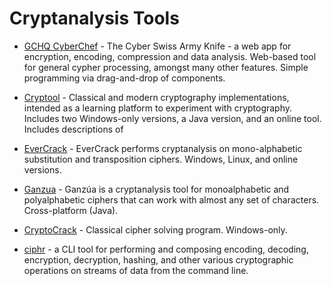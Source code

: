 # Cryptanalysis Tools

* [GCHQ CyberChef](https://gchq.github.io/CyberChef) - The Cyber Swiss Army Knife - a web app for encryption, encoding, compression and data analysis. Web-based tool for general cypher processing, amongst many other features. Simple programming via drag-and-drop of components.

* [Cryptool](https://www.cryptool.org) - Classical and modern cryptography implementations, intended as a learning platform to experiment with cryptography. Includes two Windows-only versions, a Java version, and an online tool. Includes descriptions of 

* [EverCrack](http://evercrack.sourceforge.net/) - EverCrack performs cryptanalysis on mono-alphabetic substitution and transposition ciphers. Windows, Linux, and online versions.

* [Ganzua](http://ganzua.sourceforge.net/en/) - Ganzúa is a cryptanalysis tool for monoalphabetic and polyalphabetic ciphers that can work with almost any set of characters. Cross-platform (Java).

* [CryptoCrack](https://sites.google.com/site/cryptocrackprogram/) - Classical cipher solving program. Windows-only.

* [ciphr](https://github.com/frohoff/ciphr) - a CLI tool for performing and composing encoding, decoding, encryption, decryption, hashing, and other various cryptographic operations on streams of data from the command line.
